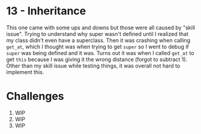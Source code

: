 # 13 - Inheritance

This one came with some ups and downs but those were all caused by "skill issue". Trying to understand why super wasn't defined until I realized that my class didn't even have a superclass. Then it was crashing when calling `get_at`, which I thought was when trying to get `super` so I went to debug if `super` was being defined and it was. Turns out it was when I called `get_at` to get `this` because I was giving it the wrong distance (forgot to subtract 1). Other than my skill issue while testing things, it was overall not hard to implement this.

# Challenges

1. WIP
2. WIP
3. WIP
